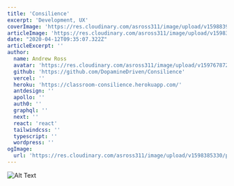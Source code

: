 ```yaml
---
title: 'Consilience'
excerpt: 'Development, UX'
coverImage: 'https://res.cloudinary.com/asross311/image/upload/v1598839549/portfolio/Rectangle_6037_yckfs9.jpg'
articleImage: 'https://res.cloudinary.com/asross311/image/upload/v1598377626/portfolio/consilience_s1yr8g.jpg'
date: "2020-04-12T09:35:07.322Z"
articleExcerpt: ''
author:
  name: Andrew Ross
  avatar: 'https://res.cloudinary.com/asross311/image/upload/v1597678722/portfolio/doge_ropqvx.jpg'
  github: 'https://github.com/DopamineDriven/Consilience'
  vercel: ''
  heroku: 'https://classroom-consilience.herokuapp.com/'
  antdesign: ''
  apollo: ''
  auth0: ''
  graphql: ''
  next: ''
  react: 'react'
  tailwindcss: ''
  typescript: ''
  wordpress: ''
ogImage:
  url: 'https://res.cloudinary.com/asross311/image/upload/v1598385330/portfolio/Group_25_1_mkabg7.jpg'
---
```


![Alt Text](https://dev-to-uploads.s3.amazonaws.com/i/k9lv12xtp4lkavj6ip0c.png)